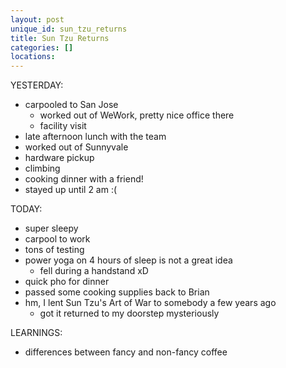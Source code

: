 ```yaml
---
layout: post
unique_id: sun_tzu_returns
title: Sun Tzu Returns
categories: []
locations: 
---
```


YESTERDAY:
* carpooled to San Jose
  * worked out of WeWork, pretty nice office there
  * facility visit
* late afternoon lunch with the team
* worked out of Sunnyvale
* hardware pickup
* climbing
* cooking dinner with a friend!
* stayed up until 2 am :(

TODAY:
* super sleepy
* carpool to work
* tons of testing
* power yoga on 4 hours of sleep is not a great idea
  * fell during a handstand xD
* quick pho for dinner
* passed some cooking supplies back to Brian
* hm, I lent Sun Tzu's Art of War to somebody a few years ago
  * got it returned to my doorstep mysteriously

LEARNINGS:
* differences between fancy and non-fancy coffee
